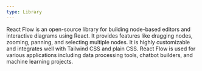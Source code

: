 ```yaml
---
type: Library
---
```


React Flow is an open-source library for building node-based editors and interactive diagrams using React. It provides features like dragging nodes, zooming, panning, and selecting multiple nodes. It is highly customizable and integrates well with Tailwind CSS and plain CSS. React Flow is used for various applications including data processing tools, chatbot builders, and machine learning projects.
